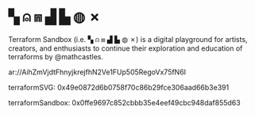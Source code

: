# ▚ ⍝ ⩎ ▟ ▙ ◍ ✗
Terraform Sandbox (i.e. ▚ ⍝ ⩎ ▟ ▙ ◍ ✗) is a digital playground for artists, creators, and enthusiasts to continue their exploration and education of terraforms by @mathcastles. 

ar://AihZmVjdtFhnyjkrejfhN2Ve1FUp505RegoVx75fN6I

terraformSVG: 0x49e0872d6b0758f70c86b29fce306aad66b3e391

terraformSandbox: 0x0ffe9697c852cbbb35e4eef49cbc948daf855d63
